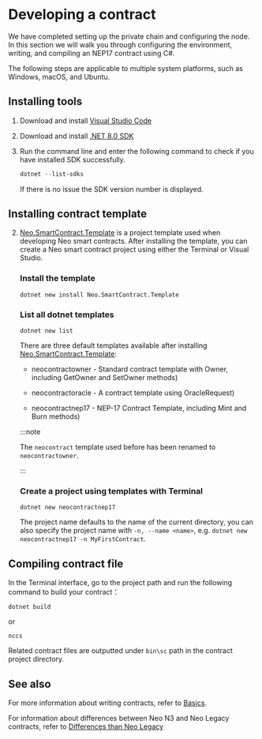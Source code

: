 # Developing a contract

We have completed setting up the private chain and configuring the node. In this section we will walk you through configuring the environment, writing, and compiling an NEP17 contract using C#.

The following steps are applicable to multiple system platforms, such as Windows, macOS, and Ubuntu.

## Installing tools

1. Download and install [Visual Studio Code](https://code.visualstudio.com/Download)

2. Download and install [.NET 8.0 SDK](https://dotnet.microsoft.com/download)

3. Run the command line and enter the following command to check if you have installed SDK successfully. 

   ```powershell
   dotnet --list-sdks
   ```

   If there is no issue the SDK version number is displayed.

## Installing contract template

2. [Neo.SmartContract.Template](https://www.nuget.org/packages/Neo.SmartContract.Template) is a project template used when developing Neo smart contracts. After installing the template, you can create a Neo smart contract project using either the Terminal or Visual Studio.

   ### Install the template
   
   ```
   dotnet new install Neo.SmartContract.Template
   ```
   
   ### List all dotnet templates
   
   ```
   dotnet new list
   ```
   
    There are three default templates available after installing [Neo.SmartContract.Template](https://www.nuget.org/packages/Neo.SmartContract.Template): 
   
   - neocontractowner - Standard contract template with Owner, including GetOwner and SetOwner methods)
   
   - neocontractoracle - A contract template using OracleRequest)
   
   - neocontractnep17 - NEP-17 Contract Template, including Mint and Burn methods)
   
   :::note
   
   The `neocontract` template used before has been renamed to `neocontractowner`.
   
   :::
   
   ### Create a project using templates with Terminal
   
   ```
   dotnet new neocontractnep17 
   ```
   
   The project name defaults to the name of the current directory, you can also specify the project name with `-n, --name <name>`, e.g. `dotnet new neocontractnep17 -n MyFirstContract`.

## Compiling contract file

In the Terminal interface, go to the project path and run the following command to build your contract：

```
dotnet build
```

or

```
nccs
```

Related contract files are outputted under `bin\sc` path in the contract project directory.

## See also

For more information about writing contracts, refer to [Basics](../develop/write/basics.md).

For information about differences between Neo N3 and Neo Legacy contracts, refer to [Differences than Neo Legacy](../develop/write/difference.md)

